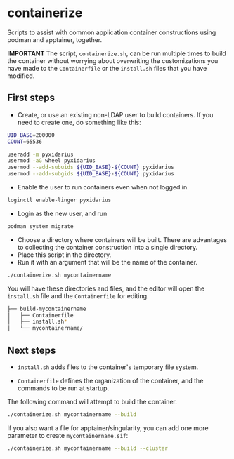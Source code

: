 # containerize

Scripts to assist with common application container constructions 
using podman and apptainer, together. 

**IMPORTANT** The script, `containerize.sh`, can be run multiple times
to build the container without worrying about overwriting the 
customizations you have made to the `Containerfile` or the `install.sh`
files that you have modified.


## First steps

- Create, or use an existing non-LDAP user to build containers. If you
    need to create one, do something like this:

```bash
UID_BASE=200000
COUNT=65536

useradd -m pyxidarius
usermod -aG wheel pyxidarius
usermod --add-subuids ${UID_BASE}-${COUNT} pyxidarius
usermod --add-subgids ${UID_BASE}-${COUNT} pyxidarius
```

- Enable the user to run containers even when not logged in.

```bash
loginctl enable-linger pyxidarius
```

- Login as the new user, and run
```bash
podman system migrate
```

- Choose a directory where containers will be built. There are 
    advantages to collecting the container construction into a
    single directory.
- Place this script in the directory.
- Run it with an argument that will be the name of the container.

```bash
./containerize.sh mycontainername
```
You will have these directories and files, and the editor
will open the `install.sh` file and the `Containerfile` for
editing.

```bash
├── build-mycontainername
│   ├── Containerfile
│   ├── install.sh*
│   └── mycontainername/
```

## Next steps

- `install.sh` adds files to the container's temporary file system.

- `Containerfile` defines the organization of the container, and the commands
    to be run at startup.

The following command will attempt to build the container.

```bash
./containerize.sh mycontainername --build
```

If you also want a file for apptainer/singularity, you can add one more
parameter to create `mycontainername.sif`:

```bash
./containerize.sh mycontainername --build --cluster
```



